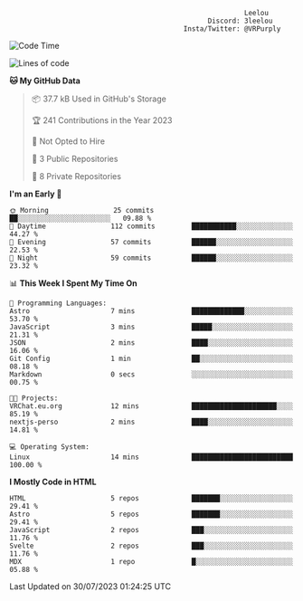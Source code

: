 ```text
                                                          Leelou
                                                 Discord: 3leelou
                                           Insta/Twitter: @VRPurply
```

<!--START_SECTION:waka-->
![Code Time](http://img.shields.io/badge/Code%20Time-7%20hrs%205%20mins-blue)

![Lines of code](https://img.shields.io/badge/From%20Hello%20World%20I%27ve%20Written-74.3%20thousand%20lines%20of%20code-blue)

**🐱 My GitHub Data** 

> 📦 37.7 kB Used in GitHub's Storage 
 > 
> 🏆 241 Contributions in the Year 2023
 > 
> 🚫 Not Opted to Hire
 > 
> 📜 3 Public Repositories 
 > 
> 🔑 8 Private Repositories 
 > 
**I'm an Early 🐤** 

```text
🌞 Morning                25 commits          ██░░░░░░░░░░░░░░░░░░░░░░░   09.88 % 
🌆 Daytime                112 commits         ███████████░░░░░░░░░░░░░░   44.27 % 
🌃 Evening                57 commits          ██████░░░░░░░░░░░░░░░░░░░   22.53 % 
🌙 Night                  59 commits          ██████░░░░░░░░░░░░░░░░░░░   23.32 % 
```


📊 **This Week I Spent My Time On** 

```text
💬 Programming Languages: 
Astro                    7 mins              █████████████░░░░░░░░░░░░   53.70 % 
JavaScript               3 mins              █████░░░░░░░░░░░░░░░░░░░░   21.31 % 
JSON                     2 mins              ████░░░░░░░░░░░░░░░░░░░░░   16.06 % 
Git Config               1 min               ██░░░░░░░░░░░░░░░░░░░░░░░   08.18 % 
Markdown                 0 secs              ░░░░░░░░░░░░░░░░░░░░░░░░░   00.75 % 

🐱‍💻 Projects: 
VRChat.eu.org            12 mins             █████████████████████░░░░   85.19 % 
nextjs-perso             2 mins              ████░░░░░░░░░░░░░░░░░░░░░   14.81 % 

💻 Operating System: 
Linux                    14 mins             █████████████████████████   100.00 % 
```

**I Mostly Code in HTML** 

```text
HTML                     5 repos             ███████░░░░░░░░░░░░░░░░░░   29.41 % 
Astro                    5 repos             ███████░░░░░░░░░░░░░░░░░░   29.41 % 
JavaScript               2 repos             ███░░░░░░░░░░░░░░░░░░░░░░   11.76 % 
Svelte                   2 repos             ███░░░░░░░░░░░░░░░░░░░░░░   11.76 % 
MDX                      1 repo              █░░░░░░░░░░░░░░░░░░░░░░░░   05.88 % 
```




 Last Updated on 30/07/2023 01:24:25 UTC
<!--END_SECTION:waka-->
